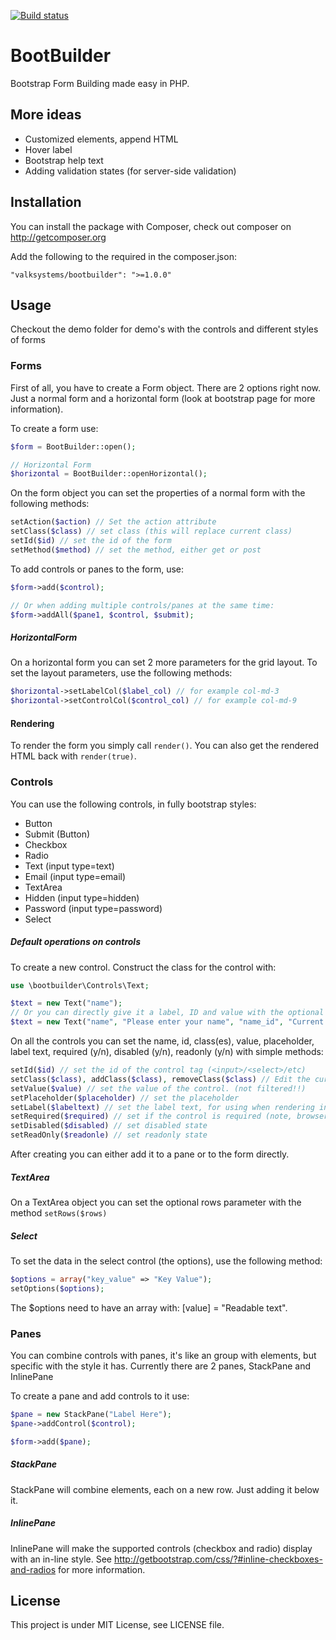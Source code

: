 [![Build status](https://travis-ci.org/ValkSystems/bootbuilder.svg)](https://travis-ci.org/ValkSystems/bootbuilder)

# BootBuilder

Bootstrap Form Building made easy in PHP.

## More ideas
* Customized elements, append HTML
* Hover label
* Bootstrap help text
* Adding validation states (for server-side validation)

## Installation

You can install the package with Composer, check out composer on http://getcomposer.org

Add the following to the required in the composer.json:
```
"valksystems/bootbuilder": ">=1.0.0"
```

## Usage

Checkout the demo folder for demo's with the controls and different styles of forms

### Forms

First of all, you have to create a Form object. There are 2 options right now. Just a normal form and a horizontal form (look at bootstrap page for more information).

To create a form use:
```php
$form = BootBuilder::open();

// Horizontal Form
$horizontal = BootBuilder::openHorizontal();
```

On the form object you can set the properties of a normal form with the following methods:
```php
setAction($action) // Set the action attribute
setClass($class) // set class (this will replace current class)
setId($id) // set the id of the form
setMethod($method) // set the method, either get or post
```

To add controls or panes to the form, use:
```php
$form->add($control);

// Or when adding multiple controls/panes at the same time:
$form->addAll($pane1, $control, $submit);
```

##### HorizontalForm
On a horizontal form you can set 2 more parameters for the grid layout. To set the layout parameters, use the following methods:
```php
$horizontal->setLabelCol($label_col) // for example col-md-3
$horizontal->setControlCol($control_col) // for example col-md-9
```

#### Rendering
To render the form you simply call ``` render() ```. You can also get the rendered HTML back with ``` render(true) ```.


### Controls

You can use the following controls, in fully bootstrap styles:

* Button
* Submit (Button)
* Checkbox
* Radio
* Text (input type=text)
* Email (input type=email)
* TextArea
* Hidden (input type=hidden)
* Password (input type=password)
* Select

##### Default operations on controls

To create a new control. Construct the class for the control with:
```php
use \bootbuilder\Controls\Text;

$text = new Text("name");
// Or you can directly give it a label, ID and value with the optional constructor parameters
$text = new Text("name", "Please enter your name", "name_id", "Current Name");
```


On all the controls you can set the name, id, class(es), value, placeholder, label text, required (y/n), disabled (y/n), readonly (y/n) with simple methods:

```php
setId($id) // set the id of the control tag (<input>/<select>/etc)
setClass($class), addClass($class), removeClass($class) // Edit the current class(es)
setValue($value) // set the value of the control. (not filtered!!)
setPlaceholder($placeholder) // set the placeholder
setLabel($labeltext) // set the label text, for using when rendering in a supported form
setRequired($required) // set if the control is required (note, browser can be manipulated)
setDisabled($disabled) // set disabled state
setReadOnly($readonle) // set readonly state
```

After creating you can either add it to a pane or to the form directly.

##### TextArea
On a TextArea object you can set the optional rows parameter with the method ``` setRows($rows) ```

##### Select

To set the data in the select control (the options), use the following method:

```php
$options = array("key_value" => "Key Value");
setOptions($options);
```

The $options need to have an array with: [value] = "Readable text".

### Panes

You can combine controls with panes, it's like an group with elements, but specific with the style it has.
Currently there are 2 panes, StackPane and InlinePane

To create a pane and add controls to it use:
```php
$pane = new StackPane("Label Here");
$pane->addControl($control);

$form->add($pane);
```

##### StackPane

StackPane will combine elements, each on a new row. Just adding it below it.

##### InlinePane

InlinePane will make the supported controls (checkbox and radio) display with an in-line style.
See http://getbootstrap.com/css/?#inline-checkboxes-and-radios for more information.


## License

This project is under MIT License, see LICENSE file.

